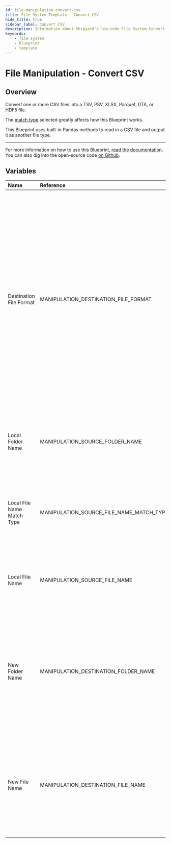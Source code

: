 ```yaml
---
id: file-manipulation-convert-csv
title: File System Template - Convert CSV
hide_title: true
sidebar_label: Convert CSV
description: Information about Shipyard's low-code File System Convert CSV blueprint. Convert a CSV file into a TSV, PSV, XLSX, Parquet, DTA, or HDF5 file. 
keywords:
    - file system
    - blueprint
    - template
---
```


# File Manipulation - Convert CSV

## Overview
Convert one or more CSV files into a TSV, PSV, XLSX, Parquet, DTA, or HDF5 file.

The [match type](https://www.shipyardapp.com/docs/reference/blueprint-library/match-type/) selected greatly affects how this Blueprint works.

This Blueprint uses built-in Pandas methods to read in a CSV file and output it as another file type.

---
For more information on how to use this Blueprint, [read the documentation](https://www.shipyardapp.com/docs/blueprint-library/file-manipulation). You can also dig into the open-source code [on Github](https://github.com/shipyardapp/filemanipulation-blueprints).

## Variables

| Name | Reference | Type | Required | Default | Options | Description |
|:-----|:----------|:-----|:---------|:--------|:--------|:------------|
| Destination File Format | MANIPULATION_DESTINATION_FILE_FORMAT  | Select |:white_check_mark: | tsv | Tab-Separated File (.tsv): `tsv`<br></br><br></br>Pipe-Separated File (.psv): `psv`<br></br><br></br>Excel File (.xlsx): `xlsx`<br></br><br></br>Parquet (.parquet): `parquet`<br></br><br></br>Stata (.dta): `stata`<br></br><br></br>HDF5 (.h5): `hdf5`<br></br><br></br> | Type of file that you want the CSV file(s) converted into. |
| Local Folder Name | MANIPULATION_SOURCE_FOLDER_NAME  | Alphanumeric |:heavy_minus_sign: | - | - | Name of the local folder on Shipyard where the target file lives. If left blank, will look in the home directory. |
| Local File Name Match Type | MANIPULATION_SOURCE_FILE_NAME_MATCH_TYPE  | Select |:white_check_mark: | exact_match | Exact Match: `exact_match`<br></br><br></br>Regex Match: `regex_match`<br></br><br></br> | Determines if the text in "Local File Name" will look for one file with exact match, or multiple files using regex. |
| Local File Name | MANIPULATION_SOURCE_FILE_NAME  | Alphanumeric |:white_check_mark: | - | - | Name of the target file on Shipyard. Can be regex if "Match Type" is set accordingly. |
| New Folder Name | MANIPULATION_DESTINATION_FOLDER_NAME  | Alphanumeric |:heavy_minus_sign: | - | - | Folder where the newly converted file(s) should be created on Shipyard. Leaving blank will place the file in the home directory. If the folder does not already exist, it will be created. |
| New File Name | MANIPULATION_DESTINATION_FILE_NAME  | Alphanumeric |:heavy_minus_sign: | - | - | What to name the newly converted files on Shipyard. If left blank, defaults to the original file name(s) with an updated extension based on the selected file format. |


